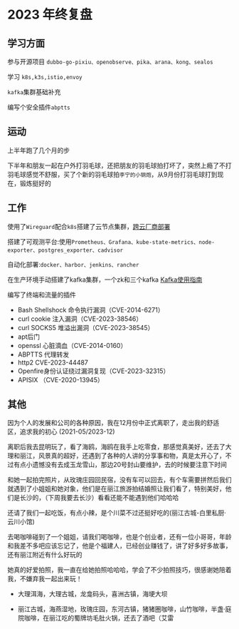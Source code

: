 # 2023 年终复盘

## 学习方面

参与开源项目 `dubbo-go-pixiu、openobserve、pika、arana、kong、sealos`

学习 `k8s,k3s,istio,envoy`

`kafka`集群基础补充

编写个安全插件`abptts`

## 运动

上半年跑了几个月的步

下半年和朋友一起在户外打羽毛球，还把朋友的羽毛球拍打坏了，突然上瘾了不打羽毛球感觉不舒服，买了个新的羽毛球拍`李宁的小钢炮`，从9月份打羽毛球打到现在，锻炼挺好的

## 工作

使用了`Wireguard`配合`k8s`搭建了云节点集群，[跨云厂商部署](https://baerwang.github.io/mdbook/tech/cloudnative/clouddeploy.html)

搭建了可观测平台:使用`Prometheus、Grafana、kube-state-metrics、node-exporter、postgres_exporter、cadvisor`

自动化部署:`docker、harbor、jenkins、rancher`

在生产环境手动搭建了kafka集群，一个zk和三个kafka [Kafka使用指南](https://baerwang.github.io/mdbook/tech/middleware/kafka.html)

编写了终端和流量的插件

- Bash Shellshock 命令执行漏洞（CVE-2014-6271） 
- curl cookie 注入漏洞（CVE-2023-38546）
- curl SOCKS5 堆溢出漏洞（CVE-2023-38545）
- apt后门
- openssl 心脏滴血（CVE-2014-0160）
- ABPTTS 代理转发
- http2 CVE-2023-44487
- Openfire身份认证绕过漏洞复现（CVE-2023-32315）
- APISIX （CVE-2020-13945）

## 其他

因为个人的发展和公司的各种原因，我在12月份中正式离职了，走出我的舒适区，追求我的初心 (2021-05/2023-12)

离职后我去昆明玩了，看了海鸥，海鸥在我手上吃零食，那感觉真美好，还去了大理和丽江，风景真的超好，还遇到了各种的人讲的分享事和物，真是太开心了，不过有点小遗憾没有去成玉龙雪山，那边20号封山要维护，去的时候要注意下时间

和她一起拍完照片，从玫瑰庄园回民宿，没有车可以回去，有个车需要拼然后我们就遇到了小姐姐和她对象，他们是在丽江旅游拍结婚照让我们看了，特别美好，他们是长沙的，（下周我要去长沙）看看还能不能遇到他们哈哈哈

还请了我们一起吃饭，有点小辣，是个川菜不过还挺好吃的(丽江古城-白里私厨·云川小馆)

去喝咖啡碰到了一个姐姐，请我们喝咖啡，也是个创业者，还有一位小哥哥，年龄和我差不多吧应该忘记了，他是个福建人，已经创业赚钱了，讲了好多好多故事，还有丽江附近有什么好玩的

她真的好爱拍照，我一直在给她拍照哈哈哈，学会了不少拍照技巧，很感谢她陪着我，不嫌弃我一起出来玩！

- 大理洱海，大理古城，龙龛码头，喜洲古镇，海埂大坝

- 丽江古城，海燕湿地，玫瑰庄园，东河古镇，猪猪圈咖啡，山竹咖啡，半盏·庭院咖啡，在丽江吃的蜀牌坊毛肚火锅，还去了酒吧（艾雷

<!--
我好像有点喜欢她了，第一次就遇到那么好的人呀

说话不清楚真的好痛苦呀，新的一年我要好好学习，把话说清楚！
-->
